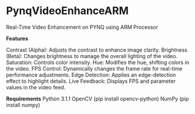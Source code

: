 # PynqVideoEnhanceARM
Real-Time Video Enhancement on PYNQ using ARM Processor

**Features**

Contrast (Alpha): Adjusts the contrast to enhance image clarity.
Brightness (Beta): Changes brightness to manage the overall lighting of the video.
Saturation: Controls color intensity.
Hue: Modifies the hue, shifting colors in the video.
FPS Control: Dynamically changes the frame rate for real-time performance adjustments.
Edge Detection: Applies an edge-detection effect to highlight details.
Live Feedback: Displays FPS and parameter values in the video feed.

**Requirements**
Python 3.1.1
OpenCV (pip install opencv-python)
NumPy (pip install numpy)
